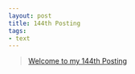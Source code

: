 ```yaml
---
layout: post
title: 144th Posting
tags: 
- text
---
```


> [Welcome to my 144th Posting](https://janghan-kor.tistory.com/697)
